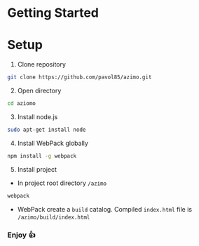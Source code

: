 # Getting Started

# Setup

1. Clone repository
```bash
git clone https://github.com/pavol85/azimo.git
```

2. Open directory

```bash
cd aziomo
```

3. Install node.js
```bash
sudo apt-get install node
```

4. Install WebPack globally
```bash
npm install -g webpack
```

5. Install project
* In project root directory `/azimo`
```bash
webpack
```
* WebPack create a `build` catalog. Compiled `index.html` file is `/azimo/build/index.html`

### Enjoy :+1: